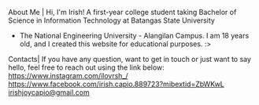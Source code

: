 About Me | Hi, I'm Irish!
A first-year college student taking Bachelor of Science in Information Technology at Batangas State University
- The National Engineering University - Alangilan Campus. 
I am 18 years old, and I created this website for educational purposes. :>

Contacts| If you have any question, want to get in touch or just want to say hello, feel free to reach out using the link below:
https://www.instagram.com/ilovrsh_/
https://www.facebook.com/irish.capio.889723?mibextid=ZbWKwL
irishjoycapio@gmail.com

